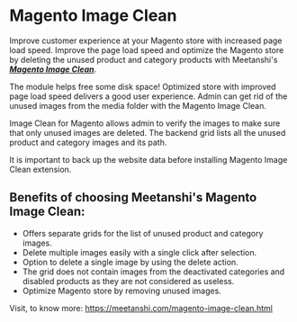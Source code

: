 # Magento Image Clean

Improve customer experience at your Magento store with increased page load speed. Improve the page load speed and optimize the Magento store by deleting the unused product and category products with Meetanshi's [***Magento Image Clean***](https://meetanshi.com/magento-image-clean.html).

The module helps free some disk space! Optimized store with improved page load speed delivers a good user experience. Admin can get rid of the unused images from the media folder with the Magento Image Clean.

Image Clean for Magento allows admin to verify the images to make sure that only unused images are deleted. The backend grid lists all the unused product and category images and its path.

It is important to back up the website data before installing Magento Image Clean extension.


## Benefits of choosing Meetanshi's Magento Image Clean:
* Offers separate grids for the list of unused product and category images.
* Delete multiple images easily with a single click after selection.
* Option to delete a single image by using the delete action.
* The grid does not contain images from the deactivated categories and disabled products as they are not considered as useless.
* Optimize Magento store by removing unused images.


Visit, to know more: https://meetanshi.com/magento-image-clean.html
